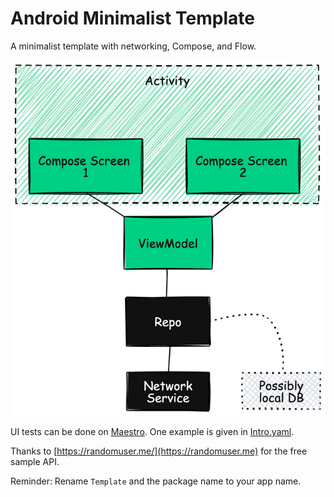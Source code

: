 # Android Minimalist Template
A minimalist template with networking, Compose, and Flow.

![Architecture Image](architecture.png)

UI tests can be done on [Maestro](https://maestro.mobile.dev/). One example is given in [Intro.yaml](https://github.com/smuzani/android-minimalist-template/blob/main/app/src/maestro/Intro.yaml).

Thanks to [https://randomuser.me/](https://randomuser.me) for the free sample API.

Reminder: Rename `Template` and the package name to your app name.

